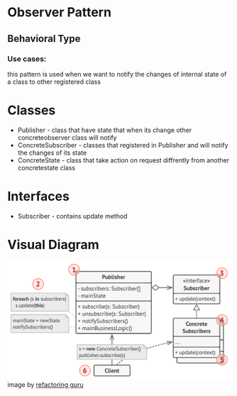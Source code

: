 # Observer Pattern

## Behavioral Type  

### Use cases:
this pattern is used when we want to notify the changes of internal state of a class to other registered class

# Classes
- Publisher - class that have state that when its change other concreteobserver class will notify
- ConcreteSubscriber - classes that registered in Publisher and will notify the changes of its state 
- ConcreteState - class that take action on request diffrently from another concretestate class

# Interfaces
- Subscriber - contains update method


# Visual Diagram
![Visual Diagram Observer Pattern](img/observer.png)
image by [refactoring guru](https://refactoring.guru)